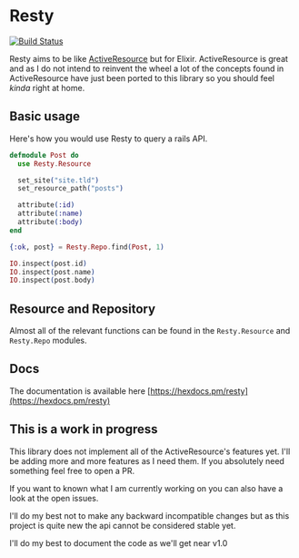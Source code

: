 # Resty

[![Build Status](https://travis-ci.org/paulhenri-l/resty.svg?branch=master)](https://travis-ci.org/paulhenri-l/resty)

Resty aims to be like [ActiveResource](https://github.com/rails/activeresource)
but for Elixir. ActiveResource is great and as I do not intend to reinvent the
wheel a lot of the concepts found in ActiveResource have just been ported to
this library so you should feel *kinda* right at home.

## Basic usage

Here's how you would use Resty to query a rails API.

```elixir
defmodule Post do
  use Resty.Resource

  set_site("site.tld")
  set_resource_path("posts")

  attribute(:id)
  attribute(:name)
  attribute(:body)
end

{:ok, post} = Resty.Repo.find(Post, 1)

IO.inspect(post.id)
IO.inspect(post.name)
IO.inspect(post.body)
```

## Resource and Repository

Almost all of the relevant functions can be found in the `Resty.Resource` and
`Resty.Repo` modules.

## Docs

The documentation is available here [https://hexdocs.pm/resty](https://hexdocs.pm/resty)

## This is a work in progress

This library does not implement all of the ActiveResource's features yet. I'll
be adding more and more features as I need them. If you absolutely need something
feel free to open a PR.

If you want to known what I am currently working on you can also have a look at
the open issues.

I'll do my best not to make any backward incompatible changes but as this project
is quite new the api cannot be considered stable yet.

I'll do my best to document the code as we'll get near v1.0
